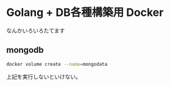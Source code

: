 # Golang + DB各種構築用 Docker
なんかいろいろたてます

## mongodb
```sh
docker volume create --name=mongodata
```
上記を実行しないといけない。  